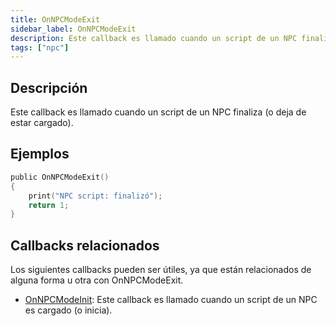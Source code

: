 ```yaml
---
title: OnNPCModeExit
sidebar_label: OnNPCModeExit
description: Este callback es llamado cuando un script de un NPC finaliza (o deja de estar cargado).
tags: ["npc"]
---
```


## Descripción

Este callback es llamado cuando un script de un NPC finaliza (o deja de estar cargado).


## Ejemplos

```c
public OnNPCModeExit()
{
    print("NPC script: finalizó");
    return 1;
}
```


## Callbacks relacionados

Los siguientes callbacks pueden ser útiles, ya que están relacionados de alguna forma u otra con OnNPCModeExit. 

- [OnNPCModeInit](OnNPCModeInit): Este callback es llamado cuando un script de un NPC es cargado (o inicia).
